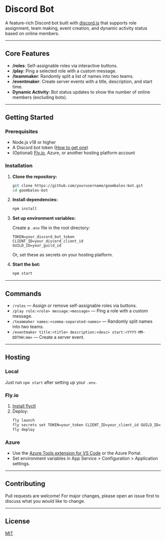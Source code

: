 # Discord Bot

A feature-rich Discord bot built with [discord.js](https://discord.js.org/) that supports role assignment, team making, event creation, and dynamic activity status based on online members.

---

## Core Features

- **/roles**: Self-assignable roles via interactive buttons.
- **/play**: Ping a selected role with a custom message.
- **/teammaker**: Randomly split a list of names into two teams.
- **/eventmaker**: Create server events with a title, description, and start time.
- **Dynamic Activity**: Bot status updates to show the number of online members (excluding bots).

---

## Getting Started

### Prerequisites

- Node.js v18 or higher
- A Discord bot token ([How to get one](https://discord.com/developers/applications))
- (Optional) [Fly.io](https://fly.io/), Azure, or another hosting platform account

### Installation

1. **Clone the repository:**
   ```sh
   git clone https://github.com/yourusername/goombales-bot.git
   cd goombales-bot
   ```

2. **Install dependencies:**
   ```sh
   npm install
   ```

3. **Set up environment variables:**

   Create a `.env` file in the root directory:
   ```
   TOKEN=your_discord_bot_token
   CLIENT_ID=your_discord_client_id
   GUILD_ID=your_guild_id
   ```

   Or, set these as secrets on your hosting platform.

4. **Start the bot:**
   ```sh
   npm start
   ```

---

## Commands

- `/roles` — Assign or remove self-assignable roles via buttons.
- `/play role:<role> message:<message>` — Ping a role with a custom message.
- `/teammaker names:<comma-separated-names>` — Randomly split names into two teams.
- `/eventmaker title:<title> description:<desc> start:<YYYY-MM-DDTHH:mm>` — Create a server event.

---

## Hosting

### Local

Just run `npm start` after setting up your `.env`.

### Fly.io

1. [Install flyctl](https://fly.io/docs/hands-on/install-flyctl/)
2. Deploy:
   ```sh
   fly launch
   fly secrets set TOKEN=your_token CLIENT_ID=your_client_id GUILD_ID=your_guild_id
   fly deploy
   ```

### Azure

- Use the [Azure Tools extension for VS Code](https://marketplace.visualstudio.com/items?itemName=ms-vscode.vscode-node-azure-pack) or the Azure Portal.
- Set environment variables in App Service > Configuration > Application settings.

---

## Contributing

Pull requests are welcome! For major changes, please open an issue first to discuss what you would like to change.

---

## License

[MIT](LICENSE)
